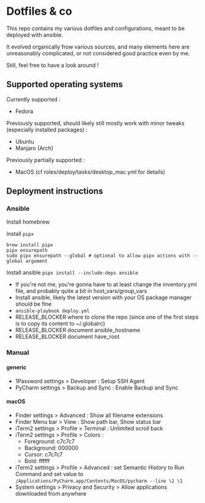 # Dotfiles & co

This repo contains my various dotfiles and configurations, meant to be deployed with ansible.

It evolved organically frow various sources, and many elements here are unreasonably complicated, or not considered good practice even by me.

Still, feel free to have a look around !

## Supported operating systems

Currently supported :

* Fedora

Previously supported, should likely still mostly work with minor tweaks (especially installed packages) :

* Ubuntu
* Manjaro (Arch)

Previously partially supported :

* MacOS (cf roles/deploy/tasks/desktop_mac.yml for details)

## Deployment instructions

### Ansible

Install homebrew

Install `pipx`

```
brew install pipx
pipx ensurepath
sudo pipx ensurepath --global # optional to allow pipx actions with --global argument
```

Install ansible `pipx install --include-deps ansible`

* If you're not me, you're gonna have to at least change the inventory.yml file, and probably quite a bit in host_vars/group_vars
* Install ansible, likely the latest version with your OS package manager should be fine
* `ansible-playbook deploy.yml`
* RELEASE_BLOCKER where to clone the repo (since one of the first steps is to copy its content to ~/.globalrc)
* RELEASE_BLOCKER document ansible_hostname
* RELEASE_BLOCKER document have_root

### Manual

#### generic
- 1Password settings > Developer : Setup SSH Agent
- PyCharm settings > Backup and Sync : Enable Backup and Sync

#### macOS
- Finder settings > Advanced : Show all filename extensions
- Finder Menu bar > View : Show path bar, Show status bar
- iTerm2 settings > Profile > Terminal : Unlimited scroll back
- iTerm2 settings > Profile > Colors :
    - Foreground: c7c7c7
    - Background: 000000
    - Cursor: c7c7c7
    - Bold: ffffff
- iTerm2 settings > Profile > Advanced : set Semantic History to Run Command and set value to `/Applications/PyCharm.app/Contents/MacOS/pycharm --line \2 \1`
- System settings > Privacy and Security > Allow applications downloaded from anywhere
